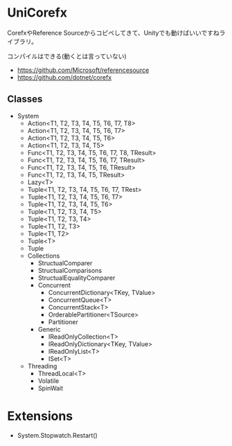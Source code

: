 # UniCorefx

CorefxやReference Sourceからコピペしてきて、Unityでも動けばいいですねライブラリ。

コンパイルはできる(動くとは言っていない)

- https://github.com/Microsoft/referencesource
- https://github.com/dotnet/corefx

## Classes

- System
  - Action&lt;T1, T2, T3, T4, T5, T6, T7, T8>
  - Action&lt;T1, T2, T3, T4, T5, T6, T7>
  - Action&lt;T1, T2, T3, T4, T5, T6>
  - Action&lt;T1, T2, T3, T4, T5>
  - Func&lt;T1, T2, T3, T4, T5, T6, T7, T8, TResult>
  - Func&lt;T1, T2, T3, T4, T5, T6, T7, TResult>
  - Func&lt;T1, T2, T3, T4, T5, T6, TResult>
  - Func&lt;T1, T2, T3, T4, T5, TResult>
  - Lazy&lt;T>
  - Tuple&lt;T1, T2, T3, T4, T5, T6, T7, TRest>
  - Tuple&lt;T1, T2, T3, T4, T5, T6, T7>
  - Tuple&lt;T1, T2, T3, T4, T5, T6>
  - Tuple&lt;T1, T2, T3, T4, T5>
  - Tuple&lt;T1, T2, T3, T4>
  - Tuple&lt;T1, T2, T3>
  - Tuple&lt;T1, T2>
  - Tuple&lt;T>
  - Tuple
  - Collections
    - StructualComparer
    - StructualComparisons
    - StructualEqualityComparer
    - Concurrent
      - ConcurrentDictionary&lt;TKey, TValue>
      - ConcurrentQueue&lt;T>
      - ConcurrentStack&lt;T>
      - OrderablePartitioner&lt;TSource>
      - Partitioner
    - Generic
      - IReadOnlyCollection&lt;T>
      - IReadOnlyDictionary&lt;TKey, TValue>
      - IReadOnlyList&lt;T>
      - ISet&lt;T>
  - Threading
    - ThreadLocal&lt;T>
    - Volatile
    - SpinWait


# Extensions
- System.Stopwatch.Restart()
